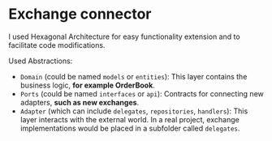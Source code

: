 # Exchange connector

I used Hexagonal Architecture for easy functionality extension and to facilitate code modifications.

Used Abstractions:

- `Domain` (could be named `models` or `entities`): This layer contains the business logic, **for example OrderBook**.
- `Ports` (could be named `interfaces` or `api`): Contracts for connecting new adapters, **such as new exchanges**.
- `Adapter` (which can include `delegates`, `repositories`, `handlers`): This layer interacts with the external world. In a real project, exchange implementations would be placed in a subfolder called `delegates`.
